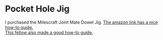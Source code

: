 # Pocket Hole Jig

I purchased the Milescraft Joint Mate Dowel Jig.
[The amazon link has a nice how-to guide.](https://www.amazon.com/dp/B09RQ53CMR?psc=1&ref=ppx_yo2ov_dt_b_product_details)\
[This fellow also made a good how-to guide.](https://www.youtube.com/watch?v=yqueoWK_SWg)